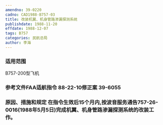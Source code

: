 ```yaml
---
amendno: 39-0220
cadno: CAD1988-B757-03
title: 改装机翼、机身管路渗漏探测系统
publishdate: 1988-11-20
effdate: 1988-12-07
tags: B757
categories: 民航总局
author: 李海
---
```


### 适用范围 
B757-200型飞机

### 参考文件FAA适航指令 88-22-10修正案 39-6055

### 原因、措施和规定 在指令生效后15个月内,按波音服务通告757-26-0016(1988年5月5日)完成机翼、机身管路渗漏探测系统的改装工作。
